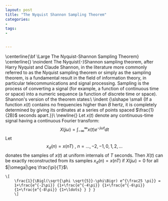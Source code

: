 ```yaml
---
layout: post
title: "The Nyquist Shannon Sampling Theorem"
categories:
- 
tags:
- 


---
```


\centerline{\bf \Large The Nyquist-Shannon Sampling Theorem}
\centerline{}
\noindent The Nyquist{-}Shannon sampling theorem, after Harry Nyquist and Claude Shannon, in the literature more commonly referred to as the Nyquist sampling theorem or simply as the sampling theorem, is a fundamental result in the field of information theory, in particular telecommunications and signal processing. Sampling is the process of converting a signal (for example, a function of continuous time or space) into a numeric sequence (a function of discrete time or space). Shannon's version of the theorem states:\\
\indent {\slshape \small {If a function $x(t)$ contains no frequencies higher than $B$ hertz, it is completely determined by giving its ordinates at a series of points spaced $\frac{1}{2B}$ seconds apart.}}\\
\newline{}
Let $x(t)$ denote any continuous-time signal having a continuous Fourier transform:
$$X(j\omega)=\int_{-\infty}^{\infty}x(t)e^{-j \omega t}dt$$
Let
$$x_d(n)=x(nT) ~,~ n=\dots,-2,-1,0,1,2,\dots$$
donates the samples of $x(t)$ at uniform internals of $T$ seconds. Then $X(t)$ can be exactly reconstructed from its samples $x_d(n)=x(nT)$ if $X(j\omega)=0$ for all $|\omega|\geq \frac{\pi}{T}$\\

<p><code>\[
    \frac{1}{\Bigl(\sqrt{\phi \sqrt{5}}-\phi\Bigr) e^{\frac25 \pi}} =
    1+\frac{e^{-2\pi}} {1+\frac{e^{-4\pi}} {1+\frac{e^{-6\pi}}
    {1+\frac{e^{-8\pi}} {1+\ldots} } } }
    \]</code></p>